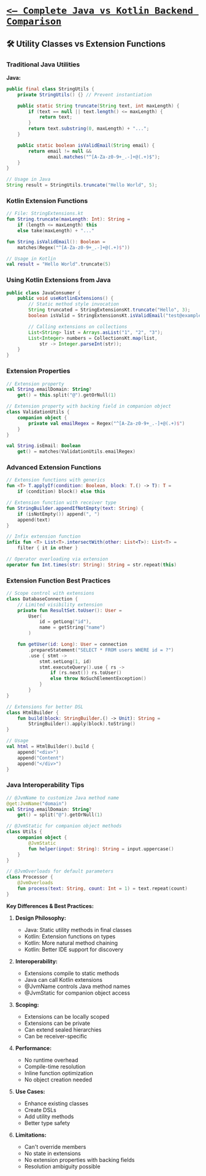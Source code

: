 # [`<— Complete Java vs Kotlin Backend Comparison`](../README.md)

## 🛠️ Utility Classes vs Extension Functions

### Traditional Java Utilities

**Java:**

```java
public final class StringUtils {
    private StringUtils() {} // Prevent instantiation

    public static String truncate(String text, int maxLength) {
        if (text == null || text.length() <= maxLength) {
            return text;
        }
        return text.substring(0, maxLength) + "...";
    }

    public static boolean isValidEmail(String email) {
        return email != null &&
               email.matches("^[A-Za-z0-9+_.-]+@(.+)$");
    }
}

// Usage in Java
String result = StringUtils.truncate("Hello World", 5);
```

### Kotlin Extension Functions

```kotlin
// File: StringExtensions.kt
fun String.truncate(maxLength: Int): String =
    if (length <= maxLength) this
    else take(maxLength) + "..."

fun String.isValidEmail(): Boolean =
    matches(Regex("^[A-Za-z0-9+_.-]+@(.+)$"))

// Usage in Kotlin
val result = "Hello World".truncate(5)
```

### Using Kotlin Extensions from Java

```java
public class JavaConsumer {
    public void useKotlinExtensions() {
        // Static method style invocation
        String truncated = StringExtensionsKt.truncate("Hello", 3);
        boolean isValid = StringExtensionsKt.isValidEmail("test@example.com");

        // Calling extensions on collections
        List<String> list = Arrays.asList("1", "2", "3");
        List<Integer> numbers = CollectionsKt.map(list,
            str -> Integer.parseInt(str));
    }
}
```

### Extension Properties

```kotlin
// Extension property
val String.emailDomain: String?
    get() = this.split("@").getOrNull(1)

// Extension property with backing field in companion object
class ValidationUtils {
    companion object {
        private val emailRegex = Regex("^[A-Za-z0-9+_.-]+@(.+)$")
    }
}

val String.isEmail: Boolean
    get() = matches(ValidationUtils.emailRegex)
```

### Advanced Extension Functions

```kotlin
// Extension functions with generics
fun <T> T.applyIf(condition: Boolean, block: T.() -> T): T =
    if (condition) block() else this

// Extension function with receiver type
fun StringBuilder.appendIfNotEmpty(text: String) {
    if (isNotEmpty()) append(", ")
    append(text)
}

// Infix extension function
infix fun <T> List<T>.intersectWith(other: List<T>): List<T> =
    filter { it in other }

// Operator overloading via extension
operator fun Int.times(str: String): String = str.repeat(this)
```

### Extension Function Best Practices

```kotlin
// Scope control with extensions
class DatabaseConnection {
    // Limited visibility extension
    private fun ResultSet.toUser(): User =
        User(
            id = getLong("id"),
            name = getString("name")
        )

    fun getUser(id: Long): User = connection
        .prepareStatement("SELECT * FROM users WHERE id = ?")
        .use { stmt ->
            stmt.setLong(1, id)
            stmt.executeQuery().use { rs ->
                if (rs.next()) rs.toUser()
                else throw NoSuchElementException()
            }
        }
}

// Extensions for better DSL
class HtmlBuilder {
    fun build(block: StringBuilder.() -> Unit): String =
        StringBuilder().apply(block).toString()
}

// Usage
val html = HtmlBuilder().build {
    append("<div>")
    append("Content")
    append("</div>")
}
```

### Java Interoperability Tips

```kotlin
// @JvmName to customize Java method name
@get:JvmName("domain")
val String.emailDomain: String?
    get() = split("@").getOrNull(1)

// @JvmStatic for companion object methods
class Utils {
    companion object {
        @JvmStatic
        fun helper(input: String): String = input.uppercase()
    }
}

// @JvmOverloads for default parameters
class Processor {
    @JvmOverloads
    fun process(text: String, count: Int = 1) = text.repeat(count)
}
```

**Key Differences & Best Practices:**

1. **Design Philosophy:**

   - Java: Static utility methods in final classes
   - Kotlin: Extension functions on types
   - Kotlin: More natural method chaining
   - Kotlin: Better IDE support for discovery

2. **Interoperability:**

   - Extensions compile to static methods
   - Java can call Kotlin extensions
   - @JvmName controls Java method names
   - @JvmStatic for companion object access

3. **Scoping:**

   - Extensions can be locally scoped
   - Extensions can be private
   - Can extend sealed hierarchies
   - Can be receiver-specific

4. **Performance:**

   - No runtime overhead
   - Compile-time resolution
   - Inline function optimization
   - No object creation needed

5. **Use Cases:**

   - Enhance existing classes
   - Create DSLs
   - Add utility methods
   - Better type safety

6. **Limitations:**
   - Can't override members
   - No state in extensions
   - No extension properties with backing fields
   - Resolution ambiguity possible

